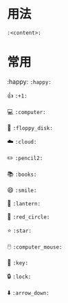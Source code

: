 # 用法

`:<content>:`

# 常用

:happy:  `:happy:`

:+1:  `:+1:`

:computer: `:computer:`

:floppy_disk: `:floppy_disk:`

:cloud: `:cloud:`

:pencil2: `:pencil2:`

:books: `:books:`

:smile: `:smile:`

:lantern:  `:lantern:`

:red_circle: `:red_circle:`

:star: `:star:`

:computer_mouse: `:computer_mouse:`

:key: `:key:`

:lock: `:lock:`

:arrow_down: `:arrow_down:`


